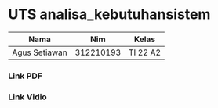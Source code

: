 # UTS analisa_kebutuhansistem


| Nama  |  Nim | Kelas |
| ------------- | ------------- |------------- |
| Agus Setiawan  | 312210193 | TI 22 A2 |

### Link PDF

### Link Vidio
